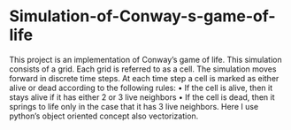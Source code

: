 # Simulation-of-Conway-s-game-of-life
This project is an implementation of Conway’s game of life. This simulation consists of a grid. Each grid is referred to as a cell. The simulation moves forward in discrete time steps. At each time step a cell is marked as either alive or dead according to the following rules:
• If the cell is alive, then it stays alive if it has either 2 or 3 live neighbors
• If the cell is dead, then it springs to life only in the case that it has 3 live neighbors.
Here I use python’s object oriented concept also vectorization.


